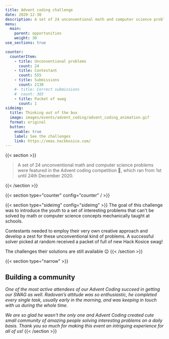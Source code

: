 ```yaml
---
title: Advent coding challenge
date: 2020-12-30
description: A set of 24 unconventional math and computer science problems were featured in the Advent coding competition, which ran from 1st until 24th December 2020.
menu:
  main:
    parent: opportunities
    weight: 30
use_sections: true

counter:
  counterItem:
    - title: Unconventional problems
      count: 24
    - title: Contestant
      count: 555
    - title: Submissions
      count: 2130
    #- title: Correct submissions
    #  count: 303
    - title: Packet of swag
      count: 1
sideimg:
  title: Thinking out of the box
  image: images/events/advent_coding/advent_coding_animation.gif
  format: original
  button:
    enable: true
    label: See the challenges
    link: https://xmas.hackkosice.com/
---
```


{{< section >}}
<blockquote class="blockquote">

A set of 24 unconventional math and computer science problems were featured in the Advent coding competition 🎄, which ran from 1st until 24th December 2020.

</blockquote>
{{< /section >}}

{{< section type="counter" config="counter" / >}}

{{< section type="sideimg" config="sideimg" >}}
The goal of this challenge was to introduce the youth to a set of interesting problems that can't be solved by math or computer science concepts mechanically taught at schools.

Contestants needed to employ their very own creative approach and develop a zest for these unconventional kind of problems. A successful solver picked at random received a packet of full of new Hack Kosice swag!
        
The challenges their solutions are still available 😉
{{< /section >}}

{{< section type="narrow" >}}
## Building a community

*One of the most active attendees of our Advent Coding succeed in getting our SWAG as well. Radovan’s attitude was so enthusiastic, he completed every single task, usually early in the morning, and was keeping in touch with us during the whole time.*

*We are so glad he wasn't the only one and Advent Coding created cute small community of amazing people solving interesting problems on a daily basis. Thank you so much for making this event an intriguing experience for all of us!*
{{< /section >}}
